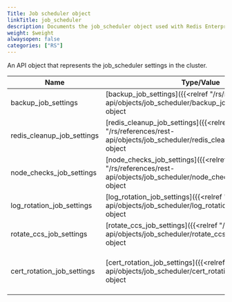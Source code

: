```yaml
---
Title: Job scheduler object
linkTitle: job_scheduler
description: Documents the job_scheduler object used with Redis Enterprise Software REST API calls.
weight: $weight
alwaysopen: false
categories: ["RS"]
---
```


An API object that represents the job_scheduler settings in the cluster.

| Name | Type/Value | Description |
|------|------------|-------------|
| backup_job_settings        | [backup_job_settings]({{<relref "/rs/references/rest-api/objects/job_scheduler/backup_job_settings">}}) object | Backup job settings |                                                        
| redis_cleanup_job_settings | [redis_cleanup_job_settings]({{<relref "/rs/references/rest-api/objects/job_scheduler/redis_cleanup_job_settings">}}) object | Redis cleanup job settings |                                                                                  
| node_checks_job_settings   | [node_checks_job_settings]({{<relref "/rs/references/rest-api/objects/job_scheduler/node_checks_job_settings">}}) object | Node checks job settings |
| log_rotation_job_settings  | [log_rotation_job_settings]({{<relref "/rs/references/rest-api/objects/job_scheduler/log_rotation_job_settings">}}) object | Log rotation job settings |
| rotate_ccs_job_settings    | [rotate_ccs_job_settings]({{<relref "/rs/references/rest-api/objects/job_scheduler/rotate_ccs_job_settings">}}) object | Rotate CCS job settings |                                                           
| cert_rotation_job_settings | [cert_rotation_job_settings]({{<relref "/rs/references/rest-api/objects/job_scheduler/cert_rotation_job_settings">}}) object | Job settings for internal certificate rotation |
